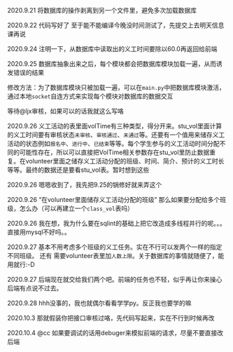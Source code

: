 2020.9.21 将数据库的操作剥离到另一个文件里，避免多次加载数据库

2020.9.22 代码写好了 至于能不能编译今晚没时间测试了，先提交上去明天信息课再说

2020.9.24 注明一下，从数据库中读取出的义工时间要除以60.0再返回给前端

2020.9.25 数据库抽象出来之后，每个模块都会把数据库模块加载一遍，从而诱发错误的结果

修改方法：为了数据库模块只被加载一遍，可以在`main.py`中把数据库模块激活，通过本地`socket`自连方式来实现每个模块对数据库的数据交互

等待@ljx审核，如果可以的话我就这么写咯

2020.9.26 义工活动的表里面volTime有三种类型，得分开来。stu_vol里面计算的义工时间要有审核状态`未审核`、`审核通过`、`未通过`等。还要有一个值用来储存义工活动的状态例如`报名中`、`进行中`、`已结束`等等。每个学生参与的义工活动时间分配不同的可能性存在，所以可以直接把VolTime相关参数存在stu_vol里防止数据重复。在volunteer里面之储存义工活动分配的班级、时间、简介、预计的义工时长等等。最终的数据还是要看stu_vol表。暂时想到这些

2020.9.26 嗯嗯收到了，我先把9.25的锅修好就来弄这个

2020.9.26 “在volunteer里面储存义工活动分配的班级” 那么如果要分配给多个班级，怎么办（可以再建立一个`class_vol`表吗）

2020.9.26 我在想，我为什么要在sqlint的基础上把它改造成多线程并行的呢。。。直接用mysql不好吗。。

2020.9.27 基本不用考虑多个班级的义工任务。实在不行可以发两个一样的指定不同班级。 还有 需要volunteer表里加`人数上限`。关于数据库的事情就随便了，能用就行:-D

2020.9.27 后端现在就交给我们两个吧。前端的任务也不轻，似乎再让你来操心后端有点说不过去。

2020.9.28 hhh没事的，我也就偶尔看看学学py。反正我也要学的嘛

2020.10.3 那就假装你把接口审核过咯，先代码写起来，实在不行到时候再改

2020.10.4 @cc 如果要调试的话用debuger来模拟前端的请求，尽量不要直接改后端